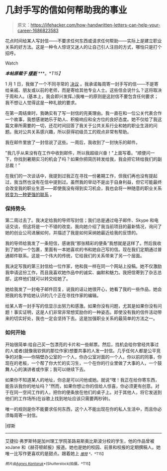 # 几封手写的信如何帮助我的事业

> 原文：<https://lifehacker.com/how-handwritten-letters-can-help-your-career-1686823583>

花点时间给某人写封信——不要求任何东西或请求任何帮助——实际上是建立职业关系的好方法。这是一种令人惊讶又迷人的让自己引人注目的方式，哪怕只是打个招呼。

Watch

***本帖原载于*** [***缪斯***](https://www.themuse.com/advice/the-10minute-weekly-exercise-thats-changing-my-career) ***。**T15】*

1 月 1 日，我做了一个不同寻常的 [决议](https://www.themuse.com/advice/3-job-search-resolutions-youll-actually-want-to-stick-to?ref=autocomplete) 。我承诺每周寄一封手写的信——不是寄给亲戚、朋友或以前的老师，而是寄给其他专业人士。这些信会说什么？这将取决于周和人。(基本上，我会即兴发挥。)我唯一的原则是这封信不要包含任何要求；我不想让人觉得这是一种礼貌的要求。

在第一周结束时，我确实有了写一封信的完美理由。我一直在和一位公关代表合作一个故事，我想感谢她乐于助人、积极响应和全方位的良好态度。她不仅给了我这篇文章所需要的一切，还花时间回答了我关于公共关系行业和她的职业生涯的问题。我对公共关系感兴趣，所以获得初级员工的观点非常有帮助。

我在邮件里放了一封信说了这些。一周后，我收到了一封快乐的邮件。

"我几乎从来没有在工作中收到邮件，所以我超级兴奋！"上面写着。“顺便问一下，你找到暑期实习的机会了吗？如果你把简历转发给我，我会把它转给我们的副总裁！”

在我们的一次谈话中，我提到过我正在寻找一份暑期工作，但我们再也没有提起过，我当然也没有在信中提到过。虽然我的举动不是出于自身利益，但它可能最终会改变我的职业生涯——即使我没有得到实习机会，我也会将一种随意的职业关系 [转变为一种更强的联系](https://lifehacker.com/eight-power-networking-tips-to-make-more-meaningful-con-1612095537) 。

### 保持势头

第二周过去了。我决定给我的导师写封信；我们总是通过电子邮件、Skype 和电话交谈，但这将是一个不错的改变。我向她介绍了我当前项目的最新情况，询问了她的创业公司进展如何，并描述了我是如何采纳她最近给我的反馈的。

我的导师给我发了一条短信，感谢我“那张精彩的便条”我想就是这样了。然后我收到了她的一个包裹，里面有一本她喜欢的书和她自己写的信。现在我们定期通过普通邮件联系。这是一个伟大的传统，它给我们的关系带来了另一个层面。

我决定写我的第三封信给一位作家，他和我一样在同一个网站上投稿。她不仅激励我申请这份工作，而且我喜欢她作品中的诚实、幽默和魅力。我把信寄到了杂志总部，这样他们就可以转交给她了。

她给我发了一封电子邮件回复，说我的话让她很开心，她看了我的一些作品，她会把我的名字给她认识的几个正在寻找作家的编辑。

给某人寄一封手写的信显示出努力和感激。如果你没有问题，尤其是如果你没有问题！事实证明，这是人们非常非常想奖励你的一种姿态。即使没有我的信件活动带来的切实好处，我也一定会坚持下去。这是加强职业关系的最简单的方法之一。

### 如何开始

开始很简单:给自己买一包漂亮的卡片和一些邮票。然后，找机会给你曾经共事过的人或者(就像我钦佩的那位作家)想要共事的人发一封信。几乎任何人都是公平竞争的对象——你隔壁办公室的一个人，你办公室对面的一个人，你以前的同事，你现在的老板，一个帮了你大忙的实习生，一个在你的行业里做了大事的人，一个鼓舞人心的演讲者或作家；我可以继续下去。

如果你不知道某人的地址，你总是可以问他或她。就说“嘿！我正在给你寄东西，能告诉我你的地址吗？”然而，如果你想让你的信给人惊喜，你必须更有创意。对于在同一空间工作的人，把你的便条放在他们的桌子上。对于其他人，将它发送到他们的工作场所(在谷歌上找到地址应该只需要两秒钟)。

唯一的规则是你不能要求任何东西，这个人不能出现在你的私人生活中，而且你必须每周寄一封信。

|缪斯

* * *

艾捷拉·弗罗斯特是加州理工学院圣路易斯奥比斯波分校的学生，他的作品曾被 xoJane 和《赫芬顿邮报》报道。她也是她的校园、前景和校报的定期撰稿人。她唯一比写作更喜欢的是甜点。跟着她上 [<small>*推特*</small>](https://twitter.com/ajavuu) <small>*。*T15】</small>

<small>*照片由*</small>[<small>*Agnes Kantaruk*</small>](http://www.shutterstock.com/pic-138352958/stock-photo-girl-with-beautiful-hands-writing-a-letter.html)<small>*(Shutterstock)拍摄。*T15】</small>